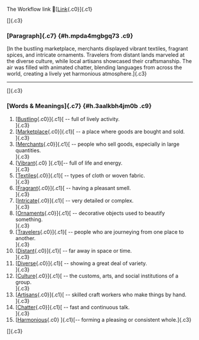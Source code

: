 The Workflow link
👏[[Link](https://www.google.com/url?q=http://www.google.com&sa=D&source=editors&ust=1758210218774409&usg=AOvVaw09I1Q1MGUo7EZvJAP3en0G){.c0}]{.c1}

[]{.c3}

### [Paragraph]{.c7} {#h.mpda4mgbgq73 .c9}

[In the bustling marketplace, merchants displayed vibrant textiles,
fragrant spices, and intricate ornaments. Travelers from distant lands
marveled at the diverse culture, while local artisans showcased their
craftsmanship. The air was filled with animated chatter, blending
languages from across the world, creating a lively yet harmonious
atmosphere.]{.c3}

------------------------------------------------------------------------

[]{.c3}

### [Words & Meanings]{.c7} {#h.3aalkbh4jm0b .c9}

1.  [[Bustling](https://www.google.com/url?q=http://www.google.com&sa=D&source=editors&ust=1758210218775896&usg=AOvVaw2Ftio8uBNMMQ9WAxnrWCVp){.c0}]{.c1}[ --
    full of lively activity.\
    ]{.c3}
2.  [[Marketplace](https://www.google.com/url?q=http://www.google.com&sa=D&source=editors&ust=1758210218776197&usg=AOvVaw0f9ebR8JJfGocPSjtHjDtS){.c0}]{.c1}[ --
    a place where goods are bought and sold.\
    ]{.c3}
3.  [[Merchants](https://www.google.com/url?q=http://www.google.com&sa=D&source=editors&ust=1758210218776500&usg=AOvVaw3wJsqJc5Nelr2Xt6UE5ko0){.c0}]{.c1}[ --
    people who sell goods, especially in large quantities.\
    ]{.c3}
4.  [[Vibrant](https://www.google.com/url?q=http://www.google.com&sa=D&source=editors&ust=1758210218776802&usg=AOvVaw3nBdvI-SMyPceNB-1m-KKY){.c0}
    ]{.c1}[-- full of life and energy.\
    ]{.c3}
5.  [[Textiles](https://www.google.com/url?q=http://www.google.com&sa=D&source=editors&ust=1758210218777070&usg=AOvVaw3Ka27RREiPVSMwh9lgkON6){.c0}]{.c1}[ --
    types of cloth or woven fabric.\
    ]{.c3}
6.  [[Fragrant](https://www.google.com/url?q=http://www.google.com&sa=D&source=editors&ust=1758210218777315&usg=AOvVaw3OxqA8RmOPNhTANT4620e1){.c0}]{.c1}[ --
    having a pleasant smell.\
    ]{.c3}
7.  [[Intricate](https://www.google.com/url?q=http://www.google.com&sa=D&source=editors&ust=1758210218777598&usg=AOvVaw3J2DBj2Rl8rxxjSAY2aWO0){.c0}]{.c1}[ --
    very detailed or complex.\
    ]{.c3}
8.  [[Ornaments](https://www.google.com/url?q=http://www.google.com&sa=D&source=editors&ust=1758210218777848&usg=AOvVaw1nvEUba_90CpT_r3d-Nf0k){.c0}]{.c1}[ --
    decorative objects used to beautify something.\
    ]{.c3}
9.  [[Travelers](https://www.google.com/url?q=http://www.google.com&sa=D&source=editors&ust=1758210218778120&usg=AOvVaw2OXD55nWQ3lmm58rwmj78P){.c0}]{.c1}[ --
    people who are journeying from one place to another.\
    ]{.c3}
10. [[Distant](https://www.google.com/url?q=http://www.google.com&sa=D&source=editors&ust=1758210218778403&usg=AOvVaw10c0WAbUdARzG7pveucDIG){.c0}]{.c1}[ --
    far away in space or time.\
    ]{.c3}
11. [[Diverse](https://www.google.com/url?q=http://www.google.com&sa=D&source=editors&ust=1758210218778649&usg=AOvVaw2iActXGJooLbD7H18G1Crm){.c0}]{.c1}[ --
    showing a great deal of variety.\
    ]{.c3}
12. [[Culture](https://www.google.com/url?q=http://www.google.com&sa=D&source=editors&ust=1758210218778889&usg=AOvVaw3q2aErhLUZrfk0zOeMeGDe){.c0}]{.c1}[ --
    the customs, arts, and social institutions of a group.\
    ]{.c3}
13. [[Artisans](https://www.google.com/url?q=http://www.google.com&sa=D&source=editors&ust=1758210218779165&usg=AOvVaw18aopGsDvjgBTWu7DIwlWA){.c0}]{.c1}[ --
    skilled craft workers who make things by hand.\
    ]{.c3}
14. [[Chatter](https://www.google.com/url?q=http://www.google.com&sa=D&source=editors&ust=1758210218779431&usg=AOvVaw2PweI80WO1jOAtFdxT7YWU){.c0}]{.c1}[ --
    fast and continuous talk.\
    ]{.c3}
15. [[Harmonious](https://www.google.com/url?q=http://www.google.com&sa=D&source=editors&ust=1758210218779667&usg=AOvVaw0MlY1V6pyOYvOY97KohCWr){.c0}
    ]{.c1}[-- forming a pleasing or consistent whole.]{.c3}

[]{.c3}
